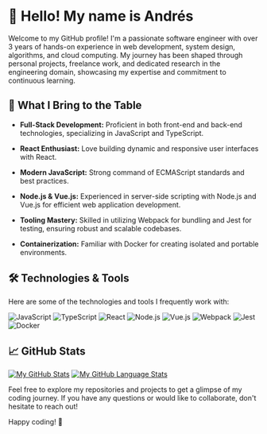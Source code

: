 # 👋 Hello! My name is Andrés

Welcome to my GitHub profile! I'm a passionate software engineer with over 3 years of hands-on experience in web development, system design, algorithms, and cloud computing. My journey has been shaped through personal projects, freelance work, and dedicated research in the engineering domain, showcasing my expertise and commitment to continuous learning.

## 🚀 What I Bring to the Table

- **Full-Stack Development:** Proficient in both front-end and back-end technologies, specializing in JavaScript and TypeScript.
  
- **React Enthusiast:** Love building dynamic and responsive user interfaces with React.
  
- **Modern JavaScript:** Strong command of ECMAScript standards and best practices.
  
- **Node.js & Vue.js:** Experienced in server-side scripting with Node.js and Vue.js for efficient web application development.
  
- **Tooling Mastery:** Skilled in utilizing Webpack for bundling and Jest for testing, ensuring robust and scalable codebases.
  
- **Containerization:** Familiar with Docker for creating isolated and portable environments.

## 🛠️ Technologies & Tools

Here are some of the technologies and tools I frequently work with:

![JavaScript](https://img.shields.io/badge/Code-JavaScript-informational?style=flat&color=yellow)
![TypeScript](https://img.shields.io/badge/Code-TypeScript-informational?style=flat&color=blue)
![React](https://img.shields.io/badge/Library-React-informational?style=flat&logo=react&color=61DAFB)
![Node.js](https://img.shields.io/badge/Platform-Node.js-informational?style=flat&logo=node.js&color=8CC84B)
![Vue.js](https://img.shields.io/badge/Library-Vue.js-informational?style=flat&logo=vue.js&color=4FC08D)
![Webpack](https://img.shields.io/badge/Tool-Webpack-informational?style=flat&logo=webpack&color=8DD6F9)
![Jest](https://img.shields.io/badge/Testing-Jest-informational?style=flat&logo=jest&color=C21325)
![Docker](https://img.shields.io/badge/Containerization-Docker-informational?style=flat&logo=docker&color=2496ED)

## 📈 GitHub Stats

[![My GitHub Stats](https://github-readme-stats.vercel.app/api/?username=andreshurtadoo&count_private=true&theme=tokyonight&showicons=true)]()
[![My GitHub Language Stats](https://github-readme-stats.vercel.app/api/top-langs/?username=andreshurtadoo&langs_count=5&theme=tokyonight)]()



Feel free to explore my repositories and projects to get a glimpse of my coding journey. If you have any questions or would like to collaborate, don't hesitate to reach out!

Happy coding! 🚀

<!--
**andreshurtadoo/andreshurtadoo** is a ✨ _special_ ✨ repository because its `README.md` (this file) appears on your GitHub profile.

Here are some ideas to get you started:


- 👯 I’m looking to collaborate on ...
- 🤔 I’m looking for help with ...
- 💬 Ask me about ...
- 📫 How to reach me: ...
- 😄 Pronouns: ...
- ⚡ Fun fact: ...
-->
